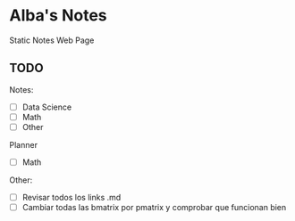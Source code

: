 # Alba's Notes

Static Notes Web Page

## TODO

Notes:

- [ ] Data Science
- [ ] Math
- [ ] Other

Planner

- [ ] Math

Other:

- [ ] Revisar todos los links .md
- [ ] Cambiar todas las bmatrix por pmatrix y comprobar que funcionan bien
